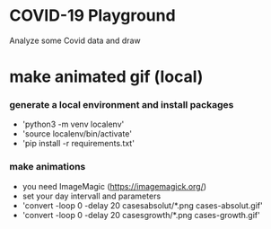 # COVID-19 Playground

Analyze some Covid data and draw 


# make animated gif (local)

### generate a local environment and install packages

* 'python3 -m venv localenv'
* 'source localenv/bin/activate'
* 'pip install -r requirements.txt'

### make animations

* you need ImageMagic (https://imagemagick.org/)
* set your day intervall and parameters
* 'convert -loop 0 -delay 20 casesabsolut/*.png cases-absolut.gif'
* 'convert -loop 0 -delay 20 casesgrowth/*.png cases-growth.gif'

